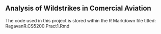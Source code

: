 ## Analysis of Wildstrikes in Comercial Aviation
The code used in this project is stored within the R Markdown file titled:  
RagavanR.CS5200.Pract1.Rmd
